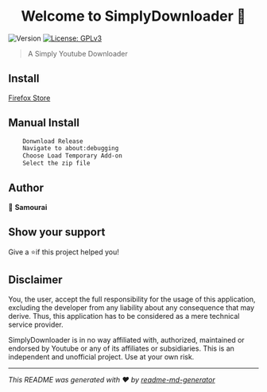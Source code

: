 
<h1 align="center">Welcome to SimplyDownloader 👋</h1>
<p>
  <img alt="Version" src="https://img.shields.io/badge/version-1.0-blue.svg?cacheSeconds=2592000" />
  <a href="#" target="_blank">
    <img alt="License: GPLv3" src="https://img.shields.io/badge/License-GPLv3-yellow.svg" />
  </a>
</p>

> A Simply Youtube Downloader

## Install

[Firefox Store]()

## Manual Install
```sh
    Donwnload Release
    Navigate to about:debugging
    Choose Load Temporary Add-on
    Select the zip file
```
## Author

👤 **Samourai**


## Show your support

Give a ⭐️if this project helped you!

## Disclaimer
You, the user, accept the full responsibility for the usage of
this application, excluding the developer from any liability about
any consequence that may derive. Thus, this application has to be
considered as a mere technical service provider.

SimplyDownloader is in no way affiliated with, authorized, maintained or endorsed by Youtube or any of its affiliates or subsidiaries. This is an independent and unofficial project. Use at your own risk.

***
_This README was generated with ❤ by [readme-md-generator](https://github.com/kefranabg/readme-md-generator)_
